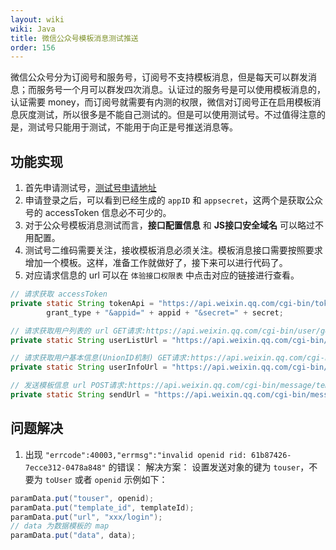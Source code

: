 ```yaml
---
layout: wiki
wiki: Java
title: 微信公众号模板消息测试推送
order: 156
---
```


微信公众号分为订阅号和服务号，订阅号不支持模板消息，但是每天可以群发消息；而服务号一个月可以群发四次消息。认证过的服务号是可以使用模板消息的，认证需要 money，而订阅号就需要有内测的权限，微信对订阅号正在启用模板消息灰度测试，所以很多是不能自己测试的。但是可以使用测试号。不过值得注意的是，测试号只能用于测试，不能用于向正是号推送消息等。

<!-- more -->

<!-- @import "[TOC]" {cmd="toc" depthFrom=2 depthTo=6 orderedList=true} -->

## 功能实现

1. 首先申请测试号，[测试号申请地址](https://mp.weixin.qq.com/debug/cgi-bin/sandboxinfo?action=showinfo&t=sandbox/index)
2. 申请登录之后，可以看到已经生成的 `appID` 和 `appsecret`，这两个是获取公众号的 accessToken 信息必不可少的。
3. 对于公众号模板消息测试而言，**接口配置信息** 和 **JS接口安全域名** 可以略过不用配置。
4. 测试号二维码需要关注，接收模板消息必须关注。模板消息接口需要按照要求增加一个模板。这样，准备工作就做好了，接下来可以进行代码了。
5. 对应请求信息的 url 可以在 `体验接口权限表` 中点击对应的链接进行查看。

```java
// 请求获取 accessToken
private static String tokenApi = "https://api.weixin.qq.com/cgi-bin/token?grant_type=" +
        grant_type + "&appid=" + appid + "&secret=" + secret;

// 请求获取用户列表的 url GET请求:https://api.weixin.qq.com/cgi-bin/user/get?access_token=ACCESS_TOKEN&next_openid=NEXT_OPENID
private static String userListUrl = "https://api.weixin.qq.com/cgi-bin/user/get?access_token=";

// 请求获取用户基本信息(UnionID机制) GET请求:https://api.weixin.qq.com/cgi-bin/user/info?access_token=ACCESS_TOKEN&openid=OPENID&lang=zh_CN
private static String userInfoUrl = "https://api.weixin.qq.com/cgi-bin/user/info?access_token=";

// 发送模板信息 url POST请求:https://api.weixin.qq.com/cgi-bin/message/template/send?access_token=ACCESS_TOKEN
private static String sendUrl = "https://api.weixin.qq.com/cgi-bin/message/template/send?access_token=";
```

## 问题解决

1. 出现 `"errcode":40003,"errmsg":"invalid openid rid: 61b87426-7ecce312-0478a848"` 的错误：
解决方案： 设置发送对象的键为 `touser`，不要为 `toUser` 或者 `openid`
示例如下：

```java
paramData.put("touser", openid);
paramData.put("template_id", templateId);
paramData.put("url", "xxx/login");
// data 为数据模板的 map
paramData.put("data", data);
```
